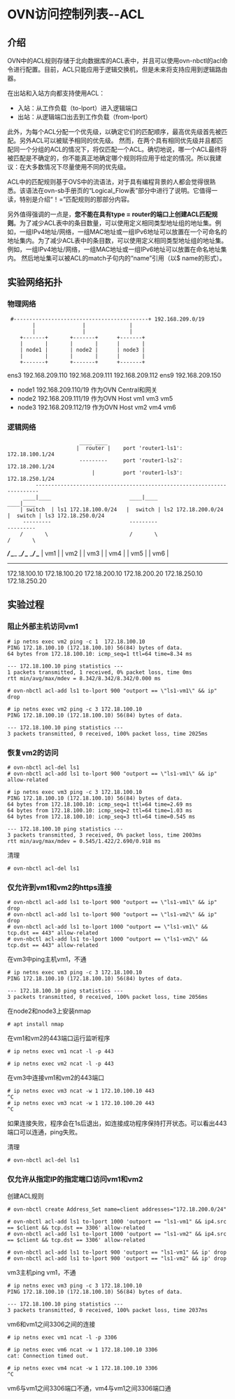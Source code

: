 OVN访问控制列表--ACL
===

## 介绍
OVN中的ACL规则存储于北向数据库的ACL表中，并且可以使用ovn-nbctl的acl命令进行配置。目前，ACL只能应用于逻辑交换机，但是未来将支持应用到逻辑路由器。

在出站和入站方向都支持使用ACL：
* 入站：从工作负载（to-lport）进入逻辑端口
* 出站：从逻辑端口出去到工作负载（from-lport）

此外，为每个ACL分配一个优先级，以确定它们的匹配顺序，最高优先级首先被匹配。另外ACL可以被赋予相同的优先级。 然而，在两个具有相同优先级并且都匹配同一个分组的ACL的情况下，将仅匹配一个ACL。确切地说，哪一个ACL最终将被匹配是不确定的，你不能真正地确定哪个规则将应用于给定的情况。所以我建议：在大多数情况下尽量使用不同的优先级。

ACL中的匹配规则基于OVS中的流语法，对于具有编程背景的人都会觉得很熟悉。该语法在ovn-sb手册页的“Logical_Flow表”部分中进行了说明。它值得一读，特别是介绍“！=”匹配规则的那部分内容。

另外值得强调的一点是，**您不能在具有type = router的端口上创建ACL匹配规则**。为了减少ACL表中的条目数量，可以使用定义相同类型地址组的地址集。例如，一组IPv4地址/网络，一组MAC地址或一组IPv6地址可以放置在一个可命名的地址集内。为了减少ACL表中的条目数，可以使用定义相同类型地址组的地址集。 例如，一组IPv4地址/网络，一组MAC地址或一组IPv6地址可以放置在命名地址集内。 然后地址集可以被ACL的match子句内的“name”引用（以$ name的形式）。

## 实验网络拓扑
### 物理网络
     #-------------------------------------------+ 192.168.209.0/19
            |               |              |            
            |               |              |            
        +-------+       +-------+      +-------+    
        |       |       |       |      |       |     
        | node1 |       | node2 |      | node3 |     
        |       |       |       |      |       | 
        +-------+       +-------+      +-------+ 
ens3 192.168.209.110 192.168.209.111 192.168.209.112
ens9 192.168.209.150

* node1 192.168.209.110/19 作为OVN Central和网关
* node2 192.168.209.111/19 作为OVN Host  vm1 vm3 vm5
* node3 192.168.209.112/19 作为OVN Host  vm2 vm4 vm6

### 逻辑网络
                           ____ ____ 
                          |  router |    port 'router1-ls1':  172.18.100.1/24
                           ---------     port 'router1-ls2':  172.18.200.1/24
                               |         port 'router1-ls3':  172.18.250.1/24
             -----------------------------------------------------------------------
         ____|____                         ____|____                           ____|____
        | switch  | ls1 172.18.100.0/24   |  switch | ls2 172.18.200.0/24     |  switch | ls3 172.18.250.0/24
         ---------                         ---------                           ---------
        /       \                          /       \                           /       \
  _____/_       _\_______          _______/_       _\_______           _______/_       _\_______ 
 |  vm1  |     |   vm2   |        |  vm3    |     |   vm4   |         |  vm5    |     |   vm6   |
 ---------      ---------          ---------       ---------           ---------       ---------
172.18.100.10  172.18.100.20     172.18.200.10    172.18.200.20       172.18.250.10    172.18.250.20

## 实验过程

### 阻止外部主机访问vm1
```shell
# ip netns exec vm2 ping -c 1  172.18.100.10
PING 172.18.100.10 (172.18.100.10) 56(84) bytes of data.
64 bytes from 172.18.100.10: icmp_seq=1 ttl=64 time=8.34 ms

--- 172.18.100.10 ping statistics ---
1 packets transmitted, 1 received, 0% packet loss, time 0ms
rtt min/avg/max/mdev = 8.342/8.342/8.342/0.000 ms

# ovn-nbctl acl-add ls1 to-lport 900 "outport == \"ls1-vm1\" && ip" drop

# ip netns exec vm2 ping -c 3 172.18.100.10
PING 172.18.100.10 (172.18.100.10) 56(84) bytes of data.

--- 172.18.100.10 ping statistics ---
3 packets transmitted, 0 received, 100% packet loss, time 2025ms
```

### 恢复vm2的访问
```shell
# ovn-nbctl acl-del ls1
# ovn-nbctl acl-add ls1 to-lport 900 "outport == \"ls1-vm1\" && ip" allow-related

# ip netns exec vm3 ping -c 3 172.18.100.10
PING 172.18.100.10 (172.18.100.10) 56(84) bytes of data.
64 bytes from 172.18.100.10: icmp_seq=1 ttl=64 time=2.69 ms
64 bytes from 172.18.100.10: icmp_seq=2 ttl=64 time=1.03 ms
64 bytes from 172.18.100.10: icmp_seq=3 ttl=64 time=0.545 ms

--- 172.18.100.10 ping statistics ---
3 packets transmitted, 3 received, 0% packet loss, time 2003ms
rtt min/avg/max/mdev = 0.545/1.422/2.690/0.918 ms
```

清理
```shell
# ovn-nbctl acl-del ls1
```

### 仅允许到vm1和vm2的https连接
```shell
# ovn-nbctl acl-add ls1 to-lport 900 "outport == \"ls1-vm1\" && ip" drop
# ovn-nbctl acl-add ls1 to-lport 900 "outport == \"ls1-vm2\" && ip" drop
# ovn-nbctl acl-add ls1 to-lport 1000 "outport == \"ls1-vm1\" && tcp.dst == 443" allow-related
# ovn-nbctl acl-add ls1 to-lport 1000 "outport == \"ls1-vm2\" && tcp.dst == 443" allow-related
```

在vm3中ping主机vm1，不通
```shell
# ip netns exec vm3 ping -c 3 172.18.100.10
PING 172.18.100.10 (172.18.100.10) 56(84) bytes of data.

--- 172.18.100.10 ping statistics ---
3 packets transmitted, 0 received, 100% packet loss, time 2056ms
```

在node2和node3上安装nmap
```shell
# apt install nmap
```

在vm1和vm2的443端口运行监听程序
```shell
# ip netns exec vm1 ncat -l -p 443
```

```shell
# ip netns exec vm2 ncat -l -p 443
```

在vm3中连接vm1和vm2的443端口
```shell
# ip netns exec vm3 ncat -w 1 172.10.100.10 443
^C
# ip netns exec vm3 ncat -w 1 172.10.100.20 443
^C
```
如果连接失败，程序会在1s后退出，如连接成功程序保持打开状态。可以看出443端口可以连通，ping失败。

清理
```shell
# ovn-nbctl acl-del ls1
```

### 仅允许从指定IP的指定端口访问vm1和vm2
创建ACL规则
```shell
# ovn-nbctl create Address_Set name=client addresses="172.18.200.0/24"

# ovn-nbctl acl-add ls1 to-lport 1000 'outport == "ls1-vm1" && ip4.src == $client && tcp.dst == 3306' allow-related
# ovn-nbctl acl-add ls1 to-lport 1000 'outport == "ls1-vm2" && ip4.src == $client && tcp.dst == 3306' allow-related

# ovn-nbctl acl-add ls1 to-lport 900 'outport == "ls1-vm1" && ip' drop
# ovn-nbctl acl-add ls1 to-lport 900 'outport == "ls1-vm2" && ip' drop
```

vm3主机ping vm1，不通
```shell
# ip netns exec vm3 ping -c 3 172.18.100.10
PING 172.18.100.10 (172.18.100.10) 56(84) bytes of data.

--- 172.18.100.10 ping statistics ---
3 packets transmitted, 0 received, 100% packet loss, time 2037ms
```

vm6和vm1之间3306之间的连接
```shell
# ip netns exec vm1 ncat -l -p 3306
```

```shell
# ip netns exec vm6 ncat -w 1 172.18.100.10 3306
cat: Connection timed out.
```

```shell
# ip netns exec vm4 ncat -w 1 172.18.100.10 3306
^C
```

vm6与vm1之间3306端口不通，vm4与vm1之间3306端口通